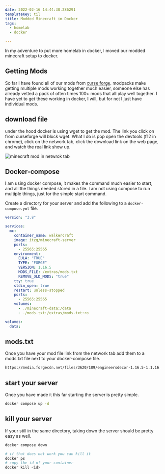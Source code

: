 ```yaml
---
date: 2022-02-16 14:44:38.286291
templateKey: til
title: Modded Minecraft in Docker
tags:
  - homelab
  - docker

---
```


In my adventure to put more homelab in docker, I moved our modded
minecraft setup to docker.

## Getting Mods

So far I have found all of our mods from [curse
forge](https://www.curseforge.com/minecraft/mc-mods).  modpacks make
getting multiple mods working together much easier, someone else has
already vetted a pack of often times 100+ mods that all play well
together.  I have yet to get these working in docker, I will, but for
not I just have individual mods.

## download file

under the hood docker is using wget to get the mod. The link you click
on from curseforge will block wget.  What I do is pop open the devtools
(f12 in chrome), click on the network tab, click the download link on
the web page, and watch the real link show up.


![minecraft mod in netwrok tab](https://images.waylonwalker.com/minecraft-mod-wget-file.png)

## Docker-compose

I am using docker compose, it makes the command much easier to start,
and all the things needed stored in a file.  I am not using compose to
run multiple things, just for the simple start command.

Create a directory for your server and add the following to a
`docker-compose.yml` file.

``` yaml
version: "3.8"

services:
  mc:
    container_name: walkercraft
    image: itzg/minecraft-server
    ports:
      - 25565:25565
    environment:
      EULA: "TRUE"
      TYPE: "FORGE"
      VERSION: 1.16.5
      MODS_FILE: /extras/mods.txt
      REMOVE_OLD_MODS: "true"
    tty: true
    stdin_open: true
    restart: unless-stopped
    ports:
      - 25565:25565
    volumes:
      - ./minecraft-data:/data
      - ./mods.txt:/extras/mods.txt:ro

volumes:
  data:
```

## mods.txt

Once you have your mod file link from the network tab add them to a
mods.txt file next to your docker-compose file.

``` txt
https://media.forgecdn.net/files/3620/189/engineersdecor-1.16.5-1.1.16.jar
```

## start your server

Once you have made it this far starting the server is pretty simple.

``` bash
docker compose up -d
```

## kill your server

If your still in the same directory, taking down the server should be
pretty easy as well.

``` bash
docker compose down

# if that does not work you can kill it
docker ps
# copy the id of your container
docker kill <id>
```
